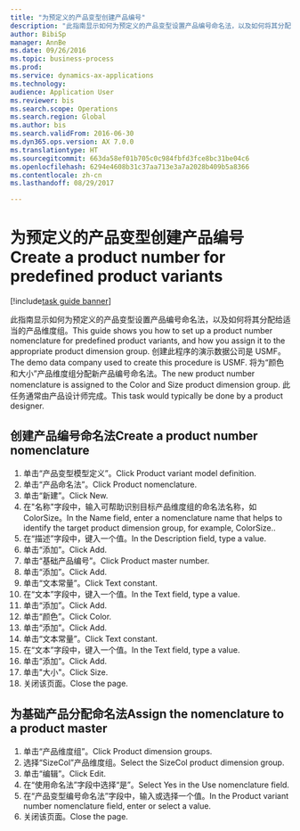 ```yaml
--- 
title: "为预定义的产品变型创建产品编号"
description: "此指南显示如何为预定义的产品变型设置产品编号命名法，以及如何将其分配给适当的产品维度组。"
author: BibiSp
manager: AnnBe
ms.date: 09/26/2016
ms.topic: business-process
ms.prod: 
ms.service: dynamics-ax-applications
ms.technology: 
audience: Application User
ms.reviewer: bis
ms.search.scope: Operations
ms.search.region: Global
ms.author: bis
ms.search.validFrom: 2016-06-30
ms.dyn365.ops.version: AX 7.0.0
ms.translationtype: HT
ms.sourcegitcommit: 663da58ef01b705c0c984fbfd3fce8bc31be04c6
ms.openlocfilehash: 6294e4608b31c37aa713e3a7a2028b409b5a8366
ms.contentlocale: zh-cn
ms.lasthandoff: 08/29/2017

---
```

# <a name="create-a-product-number-for-predefined-product-variants"></a><span data-ttu-id="daa08-103">为预定义的产品变型创建产品编号</span><span class="sxs-lookup"><span data-stu-id="daa08-103">Create a product number for predefined product variants</span></span>

[!include[task guide banner](../../includes/task-guide-banner.md)]

<span data-ttu-id="daa08-104">此指南显示如何为预定义的产品变型设置产品编号命名法，以及如何将其分配给适当的产品维度组。</span><span class="sxs-lookup"><span data-stu-id="daa08-104">This guide shows you how to set up a product number nomenclature for predefined product variants, and how you assign it to the appropriate product dimension group.</span></span> <span data-ttu-id="daa08-105">创建此程序的演示数据公司是 USMF。</span><span class="sxs-lookup"><span data-stu-id="daa08-105">The demo data company used to create this procedure is USMF.</span></span> <span data-ttu-id="daa08-106">将为“颜色和大小”产品维度组分配新产品编号命名法。</span><span class="sxs-lookup"><span data-stu-id="daa08-106">The new product number nomenclature is assigned to the Color and Size product dimension group.</span></span> <span data-ttu-id="daa08-107">此任务通常由产品设计师完成。</span><span class="sxs-lookup"><span data-stu-id="daa08-107">This task would typically be done by a product designer.</span></span>


## <a name="create-a-product-number-nomenclature"></a><span data-ttu-id="daa08-108">创建产品编号命名法</span><span class="sxs-lookup"><span data-stu-id="daa08-108">Create a product number nomenclature</span></span>
1. <span data-ttu-id="daa08-109">单击“产品变型模型定义”。</span><span class="sxs-lookup"><span data-stu-id="daa08-109">Click Product variant model definition.</span></span>
2. <span data-ttu-id="daa08-110">单击“产品命名法”。</span><span class="sxs-lookup"><span data-stu-id="daa08-110">Click Product nomenclature.</span></span>
3. <span data-ttu-id="daa08-111">单击“新建”。</span><span class="sxs-lookup"><span data-stu-id="daa08-111">Click New.</span></span>
4. <span data-ttu-id="daa08-112">在"名称"字段中，输入可帮助识别目标产品维度组的命名法名称，如 ColorSize。</span><span class="sxs-lookup"><span data-stu-id="daa08-112">In the Name field, enter a nomenclature name that helps to identify the target product dimension group, for example, ColorSize..</span></span>
5. <span data-ttu-id="daa08-113">在“描述”字段中，键入一个值。</span><span class="sxs-lookup"><span data-stu-id="daa08-113">In the Description field, type a value.</span></span>
6. <span data-ttu-id="daa08-114">单击“添加”。</span><span class="sxs-lookup"><span data-stu-id="daa08-114">Click Add.</span></span>
7. <span data-ttu-id="daa08-115">单击“基础产品编号”。</span><span class="sxs-lookup"><span data-stu-id="daa08-115">Click Product master number.</span></span>
8. <span data-ttu-id="daa08-116">单击“添加”。</span><span class="sxs-lookup"><span data-stu-id="daa08-116">Click Add.</span></span>
9. <span data-ttu-id="daa08-117">单击“文本常量”。</span><span class="sxs-lookup"><span data-stu-id="daa08-117">Click Text constant.</span></span>
10. <span data-ttu-id="daa08-118">在“文本”字段中，键入一个值。</span><span class="sxs-lookup"><span data-stu-id="daa08-118">In the Text field, type a value.</span></span>
11. <span data-ttu-id="daa08-119">单击“添加”。</span><span class="sxs-lookup"><span data-stu-id="daa08-119">Click Add.</span></span>
12. <span data-ttu-id="daa08-120">单击“颜色”。</span><span class="sxs-lookup"><span data-stu-id="daa08-120">Click Color.</span></span>
13. <span data-ttu-id="daa08-121">单击“添加”。</span><span class="sxs-lookup"><span data-stu-id="daa08-121">Click Add.</span></span>
14. <span data-ttu-id="daa08-122">单击“文本常量”。</span><span class="sxs-lookup"><span data-stu-id="daa08-122">Click Text constant.</span></span>
15. <span data-ttu-id="daa08-123">在“文本”字段中，键入一个值。</span><span class="sxs-lookup"><span data-stu-id="daa08-123">In the Text field, type a value.</span></span>
16. <span data-ttu-id="daa08-124">单击“添加”。</span><span class="sxs-lookup"><span data-stu-id="daa08-124">Click Add.</span></span>
17. <span data-ttu-id="daa08-125">单击"大小"。</span><span class="sxs-lookup"><span data-stu-id="daa08-125">Click Size.</span></span>
18. <span data-ttu-id="daa08-126">关闭该页面。</span><span class="sxs-lookup"><span data-stu-id="daa08-126">Close the page.</span></span>

## <a name="assign-the-nomenclature-to-a-product-master"></a><span data-ttu-id="daa08-127">为基础产品分配命名法</span><span class="sxs-lookup"><span data-stu-id="daa08-127">Assign the nomenclature to a product master</span></span>
1. <span data-ttu-id="daa08-128">单击“产品维度组”。</span><span class="sxs-lookup"><span data-stu-id="daa08-128">Click Product dimension groups.</span></span>
2. <span data-ttu-id="daa08-129">选择“SizeCol”产品维度组。</span><span class="sxs-lookup"><span data-stu-id="daa08-129">Select the SizeCol product dimension group.</span></span>
3. <span data-ttu-id="daa08-130">单击“编辑”。</span><span class="sxs-lookup"><span data-stu-id="daa08-130">Click Edit.</span></span>
4. <span data-ttu-id="daa08-131">在“使用命名法”字段中选择“是”。</span><span class="sxs-lookup"><span data-stu-id="daa08-131">Select Yes in the Use nomenclature field.</span></span>
5. <span data-ttu-id="daa08-132">在“产品变型编号命名法”字段中，输入或选择一个值。</span><span class="sxs-lookup"><span data-stu-id="daa08-132">In the Product variant number nomenclature field, enter or select a value.</span></span>
6. <span data-ttu-id="daa08-133">关闭该页面。</span><span class="sxs-lookup"><span data-stu-id="daa08-133">Close the page.</span></span>


